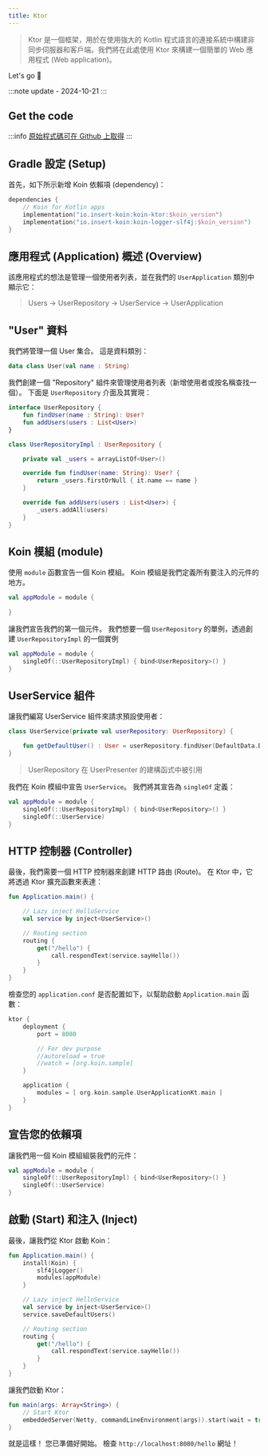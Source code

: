 ```yaml
---
title: Ktor
---
```

> Ktor 是一個框架，用於在使用強大的 Kotlin 程式語言的連接系統中構建非同步伺服器和客戶端。我們將在此處使用 Ktor 來構建一個簡單的 Web 應用程式 (Web application)。

Let's go 🚀

:::note
update - 2024-10-21
:::

## Get the code

:::info
[原始程式碼可在 Github 上取得](https://github.com/InsertKoinIO/koin-getting-started/tree/main/ktor)
:::

## Gradle 設定 (Setup)

首先，如下所示新增 Koin 依賴項 (dependency)：

```kotlin
dependencies {
    // Koin for Kotlin apps
    implementation("io.insert-koin:koin-ktor:$koin_version")
    implementation("io.insert-koin:koin-logger-slf4j:$koin_version")
}
```

## 應用程式 (Application) 概述 (Overview)

該應用程式的想法是管理一個使用者列表，並在我們的 `UserApplication` 類別中顯示它：

> Users -> UserRepository -> UserService -> UserApplication

## "User" 資料

我們將管理一個 User 集合。 這是資料類別：

```kotlin
data class User(val name : String)
```

我們創建一個 "Repository" 組件來管理使用者列表（新增使用者或按名稱查找一個）。 下面是 `UserRepository` 介面及其實現：

```kotlin
interface UserRepository {
    fun findUser(name : String): User?
    fun addUsers(users : List<User>)
}

class UserRepositoryImpl : UserRepository {

    private val _users = arrayListOf<User>()

    override fun findUser(name: String): User? {
        return _users.firstOrNull { it.name == name }
    }

    override fun addUsers(users : List<User>) {
        _users.addAll(users)
    }
}
```

## Koin 模組 (module)

使用 `module` 函數宣告一個 Koin 模組。 Koin 模組是我們定義所有要注入的元件的地方。

```kotlin
val appModule = module {
    
}
```

讓我們宣告我們的第一個元件。 我們想要一個 `UserRepository` 的單例，透過創建 `UserRepositoryImpl` 的一個實例

```kotlin
val appModule = module {
    singleOf(::UserRepositoryImpl) { bind<UserRepository>() }
}
```

## UserService 組件

讓我們編寫 UserService 組件來請求預設使用者：

```kotlin
class UserService(private val userRepository: UserRepository) {

    fun getDefaultUser() : User = userRepository.findUser(DefaultData.DEFAULT_USER.name) ?: error("Can't find default user")
}
```

> UserRepository 在 UserPresenter 的建構函式中被引用

我們在 Koin 模組中宣告 `UserService`。 我們將其宣告為 `singleOf` 定義：

```kotlin
val appModule = module {
    singleOf(::UserRepositoryImpl) { bind<UserRepository>() }
    singleOf(::UserService)
}
```

## HTTP 控制器 (Controller)

最後，我們需要一個 HTTP 控制器來創建 HTTP 路由 (Route)。 在 Ktor 中，它將透過 Ktor 擴充函數來表達：

```kotlin
fun Application.main() {

    // Lazy inject HelloService
    val service by inject<UserService>()

    // Routing section
    routing {
        get("/hello") {
            call.respondText(service.sayHello())
        }
    }
}
```

檢查您的 `application.conf` 是否配置如下，以幫助啟動 `Application.main` 函數：

```kotlin
ktor {
    deployment {
        port = 8080

        // For dev purpose
        //autoreload = true
        //watch = [org.koin.sample]
    }

    application {
        modules = [ org.koin.sample.UserApplicationKt.main ]
    }
}
```

## 宣告您的依賴項

讓我們用一個 Koin 模組組裝我們的元件：

```kotlin
val appModule = module {
    singleOf(::UserRepositoryImpl) { bind<UserRepository>() }
    singleOf(::UserService)
}
```

## 啟動 (Start) 和注入 (Inject)

最後，讓我們從 Ktor 啟動 Koin：

```kotlin
fun Application.main() {
    install(Koin) {
        slf4jLogger()
        modules(appModule)
    }

    // Lazy inject HelloService
    val service by inject<UserService>()
    service.saveDefaultUsers()

    // Routing section
    routing {
        get("/hello") {
            call.respondText(service.sayHello())
        }
    }
}
```

讓我們啟動 Ktor：

```kotlin
fun main(args: Array<String>) {
    // Start Ktor
    embeddedServer(Netty, commandLineEnvironment(args)).start(wait = true)
}
```

就是這樣！ 您已準備好開始。 檢查 `http://localhost:8080/hello` 網址！
